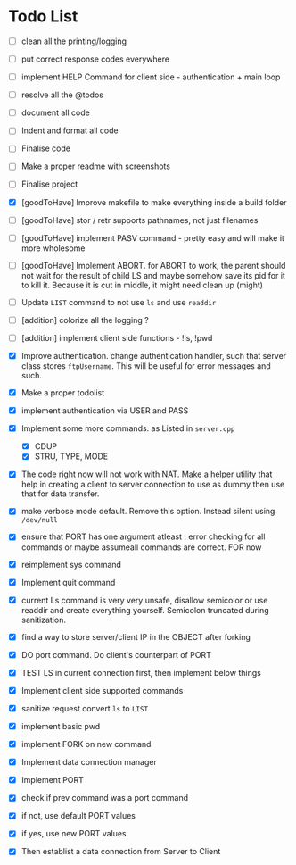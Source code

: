 # Todo List

- [ ] clean all the printing/logging
- [ ] put correct response codes everywhere

- [ ] implement HELP Command for client side - authentication + main loop
- [ ] resolve all the @todos
- [ ] document all code
- [ ] Indent and format all code
- [ ] Finalise code
- [ ] Make a proper readme with screenshots
- [ ] Finalise project

- [X] [goodToHave] Improve makefile to make everything inside a build folder
- [ ] [goodToHave] stor / retr supports pathnames, not just filenames
- [ ] [goodToHave] implement PASV command - pretty easy and will make it more wholesome
- [ ] [goodToHave] Implement ABORT. for ABORT to work, the parent should not wait for the result of child LS and maybe somehow save its pid for it to kill it. Because it is cut in middle, it might need clean up (might)
- [ ] Update `LIST` command to not use `ls` and use `readdir`

- [ ] [addition] colorize all the logging ?
- [ ] [addition] implement client side functions - !ls, !pwd

- [X] Improve authentication. change authentication handler, such that server class stores `ftpUsername`. This will be useful for error messages and such.
- [X] Make a proper todolist
- [X] implement authentication via USER and PASS
- [X] Implement some more commands. as Listed in `server.cpp`
  - [X] CDUP
  - [X] STRU, TYPE, MODE
- [X] The code right now will not work with NAT. Make a helper utility that help in creating a client to server connection to use as dummy then use that for data transfer.
- [X] make verbose mode default. Remove this option. Instead silent using `/dev/null`
- [X] ensure that PORT has one argument atleast : error checking for all commands or maybe assumeall commands are correct. FOR now
- [X] reimplement sys command
- [X] Implement quit command
- [X] current Ls command is very very unsafe, disallow semicolor or use readdir and create everything yourself. Semicolon truncated during sanitization.
- [X] find a way to store server/client IP in the OBJECT after forking
- [X] DO port command. Do client's counterpart of PORT
- [X] TEST LS in current connection first, then implement below things
- [X] Implement client side supported commands
- [X] sanitize request convert `ls` to `LIST`
- [X] implement basic pwd
- [X] implement FORK on new command
- [X] Implement data connection manager
- [X] Implement PORT
- [X] check if prev command was a port command
- [X] if not, use default PORT values 
- [X] if yes, use new PORT values
- [X] Then establist a data connection from Server to Client